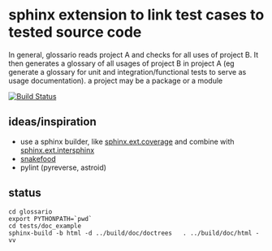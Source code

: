 sphinx extension to link test cases to tested source code
=========================================================
In general, glossario reads project A and checks for all uses of project B. It
then generates a glossary of all usages of project B in project A
(eg generate a glossary for unit and integration/functional tests to serve as
usage documentation).
a project may be a package or a module

[![Build Status](https://travis-ci.org/micviklui/glossario.svg?branch=master)](https://travis-ci.org/micviklui/glossario)

ideas/inspiration
-----------------
* use a sphinx builder, like
  [sphinx.ext.coverage](http://www.sphinx-doc.org/en/stable/_modules/sphinx/ext/coverage.html#CoverageBuilder)
  and combine with [sphinx.ext.intersphinx]()
* [snakefood](https://bitbucket.org/blais/snakefood)
* pylint (pyreverse, astroid)

status
------

```
cd glossario
export PYTHONPATH=`pwd`
cd tests/doc_example
sphinx-build -b html -d ../build/doc/doctrees   . ../build/doc/html -vv
```
